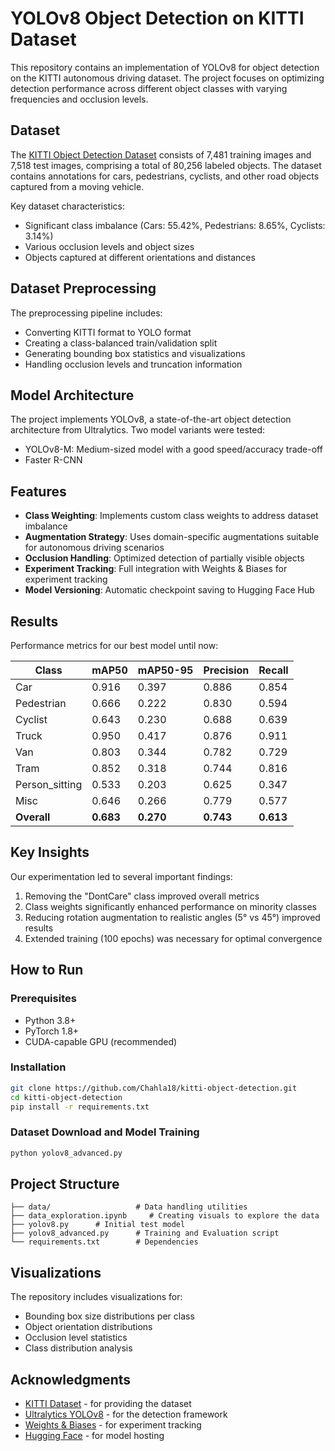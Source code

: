 # YOLOv8 Object Detection on KITTI Dataset

This repository contains an implementation of YOLOv8 for object detection on the KITTI autonomous driving dataset. The project focuses on optimizing detection performance across different object classes with varying frequencies and occlusion levels.

## Dataset

The [KITTI Object Detection Dataset](http://www.cvlibs.net/datasets/kitti/eval_object.php) consists of 7,481 training images and 7,518 test images, comprising a total of 80,256 labeled objects. The dataset contains annotations for cars, pedestrians, cyclists, and other road objects captured from a moving vehicle.

Key dataset characteristics:
- Significant class imbalance (Cars: 55.42%, Pedestrians: 8.65%, Cyclists: 3.14%)
- Various occlusion levels and object sizes
- Objects captured at different orientations and distances

## Dataset Preprocessing

The preprocessing pipeline includes:
- Converting KITTI format to YOLO format
- Creating a class-balanced train/validation split
- Generating bounding box statistics and visualizations
- Handling occlusion levels and truncation information

## Model Architecture

The project implements YOLOv8, a state-of-the-art object detection architecture from Ultralytics. Two model variants were tested:
- YOLOv8-M: Medium-sized model with a good speed/accuracy trade-off
- Faster R-CNN

## Features

- **Class Weighting**: Implements custom class weights to address dataset imbalance
- **Augmentation Strategy**: Uses domain-specific augmentations suitable for autonomous driving scenarios
- **Occlusion Handling**: Optimized detection of partially visible objects
- **Experiment Tracking**: Full integration with Weights & Biases for experiment tracking
- **Model Versioning**: Automatic checkpoint saving to Hugging Face Hub

## Results

Performance metrics for our best model until now:

| Class          | mAP50 | mAP50-95 | Precision | Recall |
|----------------|-------|----------|-----------|--------|
| Car            | 0.916 | 0.397    | 0.886     | 0.854  |
| Pedestrian     | 0.666 | 0.222    | 0.830     | 0.594  |
| Cyclist        | 0.643 | 0.230    | 0.688     | 0.639  |
| Truck          | 0.950 | 0.417    | 0.876     | 0.911  |
| Van            | 0.803 | 0.344    | 0.782     | 0.729  |
| Tram           | 0.852 | 0.318    | 0.744     | 0.816  |
| Person_sitting | 0.533 | 0.203    | 0.625     | 0.347  |
| Misc           | 0.646 | 0.266    | 0.779     | 0.577  |
| **Overall**    | **0.683** | **0.270** | **0.743** | **0.613** |

## Key Insights

Our experimentation led to several important findings:
1. Removing the "DontCare" class improved overall metrics
2. Class weights significantly enhanced performance on minority classes
3. Reducing rotation augmentation to realistic angles (5° vs 45°) improved results
4. Extended training (100 epochs) was necessary for optimal convergence

## How to Run

### Prerequisites
- Python 3.8+
- PyTorch 1.8+
- CUDA-capable GPU (recommended)

### Installation
```bash
git clone https://github.com/Chahla18/kitti-object-detection.git
cd kitti-object-detection
pip install -r requirements.txt
```

### Dataset Download and Model Training
```bash
python yolov8_advanced.py
```

## Project Structure
```
├── data/                   # Data handling utilities
├── data_exploration.ipynb     # Creating visuals to explore the data
├── yolov8.py      # Initial test model
├── yolov8_advanced.py      # Training and Evaluation script
└── requirements.txt        # Dependencies
```

## Visualizations

The repository includes visualizations for:
- Bounding box size distributions per class
- Object orientation distributions
- Occlusion level statistics
- Class distribution analysis

## Acknowledgments

- [KITTI Dataset](http://www.cvlibs.net/datasets/kitti/) - for providing the dataset
- [Ultralytics YOLOv8](https://github.com/ultralytics/ultralytics) - for the detection framework
- [Weights & Biases](https://wandb.ai/) - for experiment tracking
- [Hugging Face](https://huggingface.co/) - for model hosting
